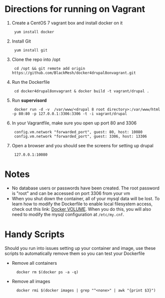Directions for running on Vagrant
==========

1. Create a CentOS 7 vagrant box and install docker on it

        yum install docker

3. Install Git

        yum install git

4. Clone the repo into /opt

        cd /opt && git remote add origin https://github.com/BlackMesh/docker4drupal8onvagrant.git 
		
6. Run the Dockerfile

        cd docker4drupal8onvagrant & docker build -t vagrant/drupal .
		
6. Run **supervisord**

        docker run -d -v  /var/www/<drupal 8 root directory>:/var/www/html -p 80:80 -p 127.0.0.1:3306:3306 -t -i vagrant/drupal
		
7. In your Vagrantfile, make sure you open up port 80 and 3306
 
        config.vm.network "forwarded_port", guest: 80, host: 10080
        config.vm.network "forwarded_port", guest: 3306, host: 13306

9. Open a browser and you should see the screens for setting up drupal

        127.0.0.1:10080


Notes
=====

* No database users or passwords have been created.  The root password is "root" and can be accessed on port 3306 from your vm
* When you shut down the container, all of your mysql data will be lost.  To learn how to modify the Dockerfile to enable local filesystem access, check out this link: [Docker VOLUME](http://docs.docker.io/en/latest/use/builder/#volume).  When you do this, you will also need to modify the mysql configuration at ``/etc/my.cnf``.

Handy Scripts
=============

Should you run into issues setting up your container and image, use these scripts to automatically remove them so you can test your Dockerfile

* Remove all containers
		
		docker rm $(docker ps -a -q)

* Remove all images

		docker rmi $(docker images | grep "^<none>" | awk "{print $3}")
